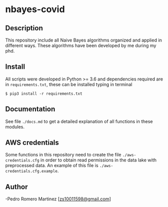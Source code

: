 # nbayes-covid

## Description 

This repository include all Naive Bayes algorithms organized and 
applied in different ways. These algorithms have been developed by me 
during my phd.

## Install

All scripts were developed in Python >= 3.6 and dependencies required
are in `requirements.txt`, these can be installed typing in terminal 

```
$ pip3 install -r requirements.txt
```

## Documentation

See file `./docs.md` to get a detailed explanation of all functions in 
these modules.

## AWS credentials

Some functions in this repository need to create the 
file `./aws-credentials.cfg` in order to obtain read permissions 
in the data lake with preprocessed data. An example of this file is 
`./aws-credentials.cfg.example`.  

## Author

-Pedro Romero Martinez [zs10011598@gmail.com]